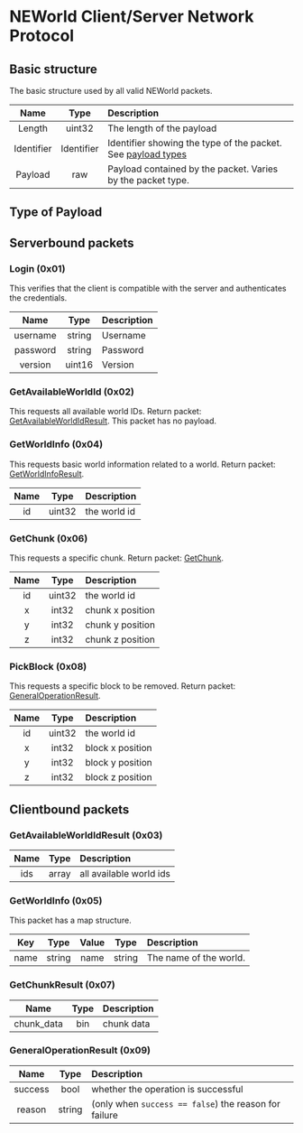 # NEWorld Client/Server Network Protocol

## Basic structure
The basic structure used by all valid NEWorld packets.

|  Name  |     Type     | Description                                       |
| :--: | :--------: | :--------------------------------------- |
|  Length  |  uint32  | The length of the payload                                   |
|  Identifier  | Identifier | Identifier showing the type of the packet. See [payload types](#type-of-payload) | 
|  Payload  | raw | Payload contained by the packet. Varies by the packet type. | 

## Type of Payload

## Serverbound packets

### Login (0x01)

This verifies that the client is compatible with the server and authenticates the credentials.

|  Name     |   Type      | Description |
|   :--:    | :------:    | :--------   |
|  username |   string    | Username    |
|  password |   string    | Password    |
|  version  | uint16    | Version     |

### GetAvailableWorldId (0x02)

This requests all available world IDs. Return packet: [GetAvailableWorldIdResult](#GetAvailableWorldIdResult-0x03). This packet has no payload.

### GetWorldInfo (0x04)

This requests basic world information related to a world. Return packet: [GetWorldInfoResult](#GetWorldInfo-0x05).

|  Name     |   Type      | Description |
|   :--:    | :------:    | :--------   |
|  id      |   uint32    | the world id   |

### GetChunk (0x06)

This requests a specific chunk. Return packet: [GetChunk](#GetChunkResult-0x07).

|  Name    |   Type      | Description |
|   :--:   | :------:    | :--------   |
|  id      |   uint32    | the world id   |
|  x       |   int32     | chunk x position  |
|  y       |   int32     | chunk y position  |
|  z       |   int32     | chunk z position  |

### PickBlock (0x08)

This requests a specific block to be removed. Return packet: [GeneralOperationResult](#GeneralOperationResult-0x09).

|  Name    |   Type      | Description |
|   :--:   | :------:    | :--------   |
|  id      |   uint32    | the world id   |
|  x       |   int32     | block x position  |
|  y       |   int32     | block y position  |
|  z       |   int32     | block z position  |

## Clientbound packets

### GetAvailableWorldIdResult (0x03)

|  Name     |   Type      | Description |
|   :--:    | :------:    | :--------   |
|  ids      |   array<uint32>    | all available world ids    |

### GetWorldInfo (0x05)

This packet has a map structure.

|  Key     |   Type      |   Value     |   Type      |Description |
|   :--:    | :------:    | :------:   | :------:   | :--------   |
|  name     |  string  |  name |  string   | The name of the world.    |


### GetChunkResult (0x07)

|  Name     |   Type      | Description |
|   :--:    | :------:    | :--------   |
|  chunk_data   |   bin   | chunk data    |


### GeneralOperationResult (0x09)

|  Name     |   Type      | Description |
|   :--:    | :------:    | :--------   |
|  success   |   bool   | whether the operation is successful   |
|  reason   |   string   | (only when `success == false`) the reason for failure   |

